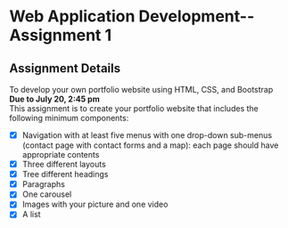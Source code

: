 # Web Application Development--Assignment 1

## Assignment Details

To develop your own portfolio website using HTML, CSS, and Bootstrap  
**Due to July 20, 2:45 pm**  
This assignment is to create your portfolio website that includes the following minimum components:

- [X] Navigation with at least five menus with one drop-down sub-menus (contact page with contact forms and a map): each page should have appropriate contents 
- [X] Three different layouts
- [X] Tree different headings
- [X] Paragraphs
- [X] One carousel
- [X] Images with your picture and one video
- [X] A list
